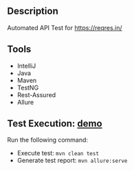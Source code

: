 ## Description
Automated API Test for https://reqres.in/

## Tools
- IntelliJ
- Java
- Maven
- TestNG
- Rest-Assured
- Allure

## Test Execution: [demo](https://drive.google.com/file/d/1ZsX0K7MqkuiGUl8VSpxL1Il6cFggjz1g/view?usp=drive_link)
Run the following command:
- Execute test: `mvn clean test `
- Generate test report: `mvn allure:serve`
